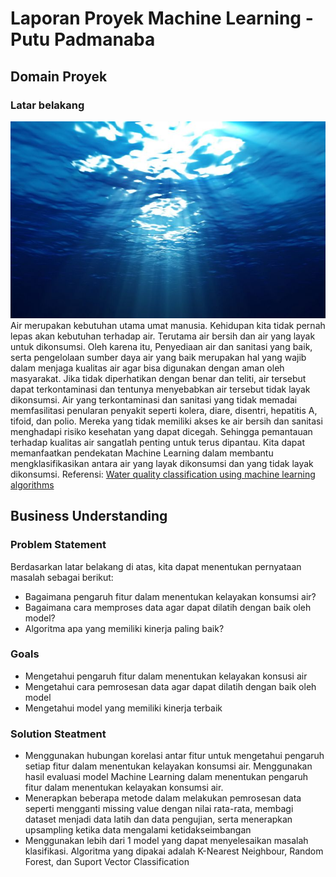 # Laporan Proyek Machine Learning - Putu Padmanaba

## Domain Proyek
### Latar belakang
![Water](https://github.com/Padmanaba231/Predictive-Analytic/blob/7f9e27ca397cb59ef501e8a81c9b9a271dd7fc9a/ML/IMG/download%20(4).jpg)
Air merupakan kebutuhan utama umat manusia. Kehidupan kita tidak pernah lepas akan kebutuhan terhadap air. Terutama air bersih dan air yang layak untuk dikonsumsi. Oleh karena itu, Penyediaan air dan sanitasi yang baik, serta pengelolaan sumber daya air yang baik merupakan hal yang wajib dalam menjaga kualitas air agar bisa digunakan dengan aman oleh masyarakat. Jika tidak diperhatikan dengan benar dan teliti, air tersebut dapat terkontaminasi dan tentunya menyebabkan air tersebut tidak layak dikonsumsi. Air yang terkontaminasi dan sanitasi yang tidak memadai memfasilitasi penularan penyakit seperti kolera, diare, disentri, hepatitis A, tifoid, dan polio. Mereka yang tidak memiliki akses ke air bersih dan sanitasi menghadapi risiko kesehatan yang dapat dicegah. Sehingga pemantauan terhadap kualitas air sangatlah penting untuk terus dipantau. Kita dapat memanfaatkan pendekatan Machine Learning dalam membantu mengklasifikasikan antara air yang layak dikonsumsi dan yang tidak layak dikonsumsi.
Referensi: [Water quality classification using machine learning algorithms](https://www.sciencedirect.com/science/article/pii/S2214714422003646)

## Business Understanding
### Problem Statement
Berdasarkan latar belakang di atas, kita dapat menentukan pernyataan masalah sebagai berikut:
+ Bagaimana pengaruh fitur dalam menentukan kelayakan konsumsi air?
+ Bagaimana cara memproses data agar dapat dilatih dengan baik oleh model?
+ Algoritma apa yang memiliki kinerja paling baik?

### Goals
+ Mengetahui pengaruh fitur dalam menentukan kelayakan konsusi air
+ Mengetahui cara pemrosesan data agar dapat dilatih dengan baik oleh model
+ Mengetahui model yang memiliki kinerja terbaik

### Solution Steatment
+ Menggunakan hubungan korelasi antar fitur untuk mengetahui pengaruh setiap fitur dalam menentukan kelayakan konsumsi air. Menggunakan hasil evaluasi model Machine Learning dalam menentukan pengaruh fitur dalam menentukan kelayakan konsumsi air.
+ Menerapkan beberapa metode dalam melakukan pemrosesan data seperti mengganti missing value dengan nilai rata-rata, membagi dataset menjadi data latih dan data pengujian, serta menerapkan upsampling ketika data mengalami ketidakseimbangan
+ Menggunakan lebih dari 1 model yang dapat menyelesaikan masalah klasifikasi. Algoritma yang dipakai adalah K-Nearest Neighbour, Random Forest, dan Suport Vector Classification

